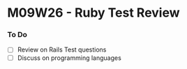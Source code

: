 # M09W26 - Ruby Test Review

### To Do

- [ ] Review on Rails Test questions
- [ ] Discuss on programming languages